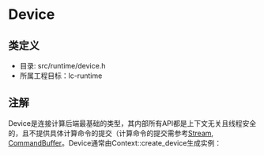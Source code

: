 # Device

## 类定义
* 目录: src/runtime/device.h
* 所属工程目标：lc-runtime

## 注解

Device是连接计算后端最基础的类型，其内部所有API都是上下文无关且线程安全的，且不提供具体计算命令的提交（计算命令的提交需参考[Stream](stream.md), [CommandBuffer](command_buffer.md)。Device通常由Context::create_device生成实例：
